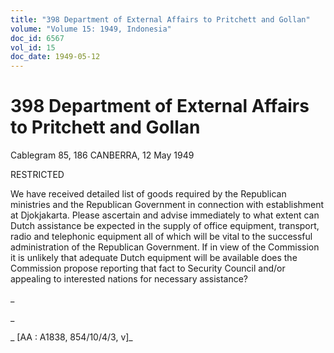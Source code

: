 ```yaml
---
title: "398 Department of External Affairs to Pritchett and Gollan"
volume: "Volume 15: 1949, Indonesia"
doc_id: 6567
vol_id: 15
doc_date: 1949-05-12
---
```


# 398 Department of External Affairs to Pritchett and Gollan

Cablegram 85, 186 CANBERRA, 12 May 1949

RESTRICTED

We have received detailed list of goods required by the Republican ministries and the Republican Government in connection with establishment at Djokjakarta. Please ascertain and advise immediately to what extent can Dutch assistance be expected in the supply of office equipment, transport, radio and telephonic equipment all of which will be vital to the successful administration of the Republican Government. If in view of the Commission it is unlikely that adequate Dutch equipment will be available does the Commission propose reporting that fact to Security Council and/or appealing to interested nations for necessary assistance?

_

_

_ [AA : A1838, 854/10/4/3, v]_
